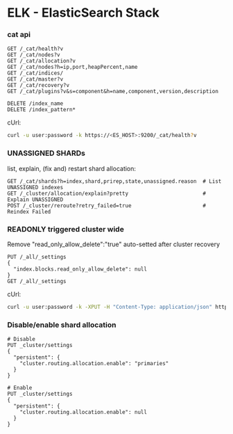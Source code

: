 
# ELK - ElasticSearch Stack

### cat api

```http
GET /_cat/health?v
GET /_cat/nodes?v
GET /_cat/allocation?v
GET /_cat/nodes?h=ip,port,heapPercent,name
GET /_cat/indices/
GET /_cat/master?v
GET /_cat/recovery?v
GET /_cat/plugins?v&s=component&h=name,component,version,description

DELETE /index_name
DELETE /index_pattern*
```
cUrl:
```bash
curl -u user:password -k https://<ES_HOST>:9200/_cat/health?v
```

### UNASSIGNED SHARDs
list, explain, (fix and) restart shard allocation:  

```http
GET /_cat/shards?h=index,shard,prirep,state,unassigned.reason  # List UNASSIGNED indexes
GET /_cluster/allocation/explain?pretty                        # Explain UNASSIGNED
POST /_cluster/reroute?retry_failed=true                       # Reindex Failed
```

### READONLY triggered cluster wide
Remove "read_only_allow_delete":"true" auto-setted after cluster recovery

```http
PUT /_all/_settings
{
  "index.blocks.read_only_allow_delete": null
}
GET /_all/_settings
```
cUrl:
```bash
curl -u user:password -k -XPUT -H "Content-Type: application/json" https://<ES_HOST>:9200/_all/_settings -d '{"index.blocks.read_only_allow_delete": null}'
```

### Disable/enable shard allocation

```http
# Disable
PUT _cluster/settings
{
  "persistent": {
    "cluster.routing.allocation.enable": "primaries"
  }
}

# Enable
PUT _cluster/settings
{
  "persistent": {
    "cluster.routing.allocation.enable": null
  }
}
```

